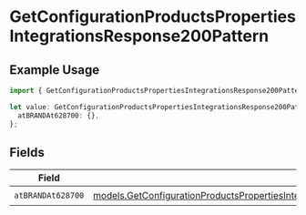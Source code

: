 # GetConfigurationProductsPropertiesIntegrationsResponse200Pattern

## Example Usage

```typescript
import { GetConfigurationProductsPropertiesIntegrationsResponse200Pattern } from "@vercel/sdk/models/getconfigurationproductsop.js";

let value: GetConfigurationProductsPropertiesIntegrationsResponse200Pattern = {
  atBRANDAt628700: {},
};
```

## Fields

| Field                                                                                                                                                                                                                                                                                  | Type                                                                                                                                                                                                                                                                                   | Required                                                                                                                                                                                                                                                                               | Description                                                                                                                                                                                                                                                                            |
| -------------------------------------------------------------------------------------------------------------------------------------------------------------------------------------------------------------------------------------------------------------------------------------- | -------------------------------------------------------------------------------------------------------------------------------------------------------------------------------------------------------------------------------------------------------------------------------------- | -------------------------------------------------------------------------------------------------------------------------------------------------------------------------------------------------------------------------------------------------------------------------------------- | -------------------------------------------------------------------------------------------------------------------------------------------------------------------------------------------------------------------------------------------------------------------------------------- |
| `atBRANDAt628700`                                                                                                                                                                                                                                                                      | [models.GetConfigurationProductsPropertiesIntegrationsResponse200ApplicationJSONResponseBodyProductsMetadataSchema6ItemsAtBRANDAt628700](../models/getconfigurationproductspropertiesintegrationsresponse200applicationjsonresponsebodyproductsmetadataschema6itemsatbrandat628700.md) | :heavy_check_mark:                                                                                                                                                                                                                                                                     | N/A                                                                                                                                                                                                                                                                                    |
